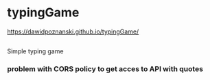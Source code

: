 # typingGame
https://dawidpoznanski.github.io/typingGame/

##
Simple typing game 

### problem with CORS policy to get acces to API with quotes
